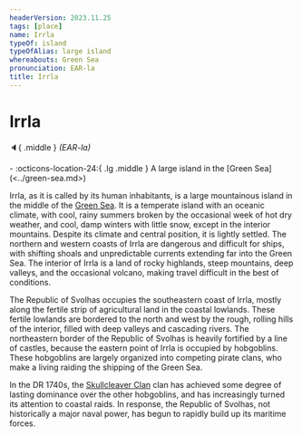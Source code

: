 ```yaml
---
headerVersion: 2023.11.25
tags: [place]
name: Irrla
typeOf: island
typeOfAlias: large island
whereabouts: Green Sea
pronunciation: EAR-la
title: Irrla
---
```

# Irrla
:speaker:{ .middle } *(EAR-la)*  
<div class="grid cards ext-narrow-margin ext-one-column" markdown>
-    :octicons-location-24:{ .lg .middle } A large island in the [Green Sea](<../green-sea.md>)  
</div>


Irrla, as it is called by its human inhabitants, is a large mountainous island in the middle of the [Green Sea](<../green-sea.md>). It is a temperate island with an oceanic climate, with cool, rainy summers broken by the occasional week of hot dry weather, and cool, damp winters with little snow, except in the interior mountains. Despite its climate and central position, it is lightly settled. The northern and western coasts of Irrla are dangerous and difficult for ships, with shifting shoals and unpredictable currents extending far into the Green Sea. The interior of Irrla is a land of rocky highlands, steep mountains,  deep valleys, and the occasional volcano, making travel difficult in the best of conditions. 

The Republic of Svolhas occupies the southeastern coast of Irrla, mostly along the fertile strip of agricultural land in the coastal lowlands. These fertile lowlands are bordered to the north and west by the rough, rolling hills of the interior, filled with deep valleys and cascading rivers. The northeastern border of the Republic of Svolhas is heavily fortified by a line of castles, because the eastern point of Irrla is occupied by hobgoblins. These hobgoblins are largely organized into competing pirate clans, who make a living raiding the shipping of the Green Sea. 


In the DR 1740s, the [Skullcleaver Clan](<../../groups/hobgoblin-clans/skullcleaver-clan.md>) clan has achieved some degree of lasting dominance over the other hobgoblins, and has increasingly turned its attention to coastal raids. In response, the Republic of Svolhas, not historically a major naval power, has begun to rapidly build up its maritime forces. 

  
